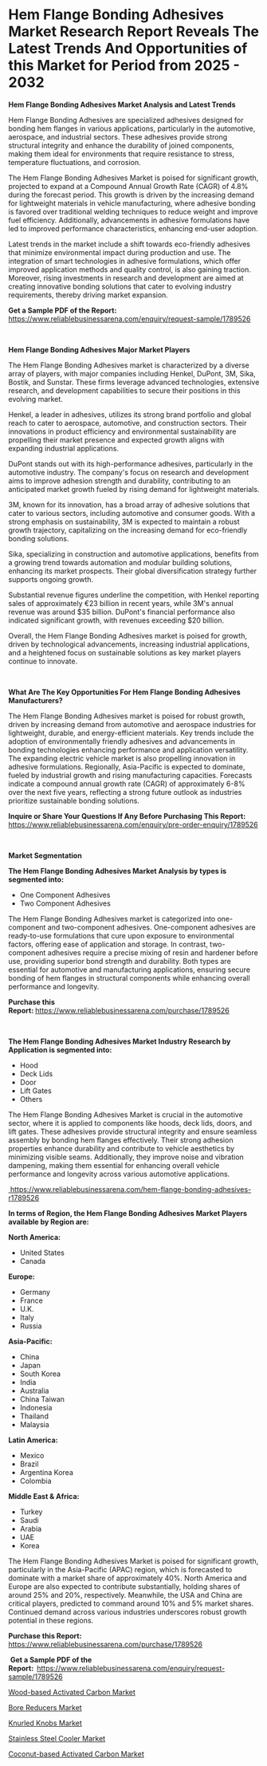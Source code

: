 <p><h1>Hem Flange Bonding Adhesives Market Research Report Reveals The Latest Trends And Opportunities of this Market for Period from 2025 - 2032</h1></p><p><strong>Hem Flange Bonding Adhesives Market Analysis and Latest Trends</strong></p>
<p><p>Hem Flange Bonding Adhesives are specialized adhesives designed for bonding hem flanges in various applications, particularly in the automotive, aerospace, and industrial sectors. These adhesives provide strong structural integrity and enhance the durability of joined components, making them ideal for environments that require resistance to stress, temperature fluctuations, and corrosion.</p><p>The Hem Flange Bonding Adhesives Market is poised for significant growth, projected to expand at a Compound Annual Growth Rate (CAGR) of 4.8% during the forecast period. This growth is driven by the increasing demand for lightweight materials in vehicle manufacturing, where adhesive bonding is favored over traditional welding techniques to reduce weight and improve fuel efficiency. Additionally, advancements in adhesive formulations have led to improved performance characteristics, enhancing end-user adoption.</p><p>Latest trends in the market include a shift towards eco-friendly adhesives that minimize environmental impact during production and use. The integration of smart technologies in adhesive formulations, which offer improved application methods and quality control, is also gaining traction. Moreover, rising investments in research and development are aimed at creating innovative bonding solutions that cater to evolving industry requirements, thereby driving market expansion.</p></p>
<p><strong>Get a Sample PDF of the Report:&nbsp;</strong> <a href="https://www.reliablebusinessarena.com/enquiry/request-sample/1789526?utm_campaign=2217&utm_medium=2&utm_source=Github&utm_content=ia&utm_term=25032025&utm_id=hem-flange-bonding-adhesives">https://www.reliablebusinessarena.com/enquiry/request-sample/1789526</a></p>
<p>&nbsp;</p>
<p><strong>Hem Flange Bonding Adhesives Major Market Players</strong></p>
<p><p>The Hem Flange Bonding Adhesives market is characterized by a diverse array of players, with major companies including Henkel, DuPont, 3M, Sika, Bostik, and Sunstar. These firms leverage advanced technologies, extensive research, and development capabilities to secure their positions in this evolving market.</p><p>Henkel, a leader in adhesives, utilizes its strong brand portfolio and global reach to cater to aerospace, automotive, and construction sectors. Their innovations in product efficiency and environmental sustainability are propelling their market presence and expected growth aligns with expanding industrial applications.</p><p>DuPont stands out with its high-performance adhesives, particularly in the automotive industry. The company's focus on research and development aims to improve adhesion strength and durability, contributing to an anticipated market growth fueled by rising demand for lightweight materials.</p><p>3M, known for its innovation, has a broad array of adhesive solutions that cater to various sectors, including automotive and consumer goods. With a strong emphasis on sustainability, 3M is expected to maintain a robust growth trajectory, capitalizing on the increasing demand for eco-friendly bonding solutions.</p><p>Sika, specializing in construction and automotive applications, benefits from a growing trend towards automation and modular building solutions, enhancing its market prospects. Their global diversification strategy further supports ongoing growth.</p><p>Substantial revenue figures underline the competition, with Henkel reporting sales of approximately €23 billion in recent years, while 3M's annual revenue was around $35 billion. DuPont's financial performance also indicated significant growth, with revenues exceeding $20 billion.</p><p>Overall, the Hem Flange Bonding Adhesives market is poised for growth, driven by technological advancements, increasing industrial applications, and a heightened focus on sustainable solutions as key market players continue to innovate.</p></p>
<p>&nbsp;</p>
<p><strong>What Are The Key Opportunities For Hem Flange Bonding Adhesives Manufacturers?</strong></p>
<p><p>The Hem Flange Bonding Adhesives market is poised for robust growth, driven by increasing demand from automotive and aerospace industries for lightweight, durable, and energy-efficient materials. Key trends include the adoption of environmentally friendly adhesives and advancements in bonding technologies enhancing performance and application versatility. The expanding electric vehicle market is also propelling innovation in adhesive formulations. Regionally, Asia-Pacific is expected to dominate, fueled by industrial growth and rising manufacturing capacities. Forecasts indicate a compound annual growth rate (CAGR) of approximately 6-8% over the next five years, reflecting a strong future outlook as industries prioritize sustainable bonding solutions.</p></p>
<p><strong>Inquire or Share Your Questions If Any Before Purchasing This Report:</strong> <a href="https://www.reliablebusinessarena.com/enquiry/pre-order-enquiry/1789526?utm_campaign=2217&utm_medium=2&utm_source=Github&utm_content=ia&utm_term=25032025&utm_id=hem-flange-bonding-adhesives">https://www.reliablebusinessarena.com/enquiry/pre-order-enquiry/1789526</a></p>
<p>&nbsp;</p>
<p><strong>Market Segmentation</strong></p>
<p><strong>The Hem Flange Bonding Adhesives Market Analysis by types is segmented into:</strong></p>
<p><ul><li>One Component Adhesives</li><li>Two Component Adhesives</li></ul></p>
<p><p>The Hem Flange Bonding Adhesives market is categorized into one-component and two-component adhesives. One-component adhesives are ready-to-use formulations that cure upon exposure to environmental factors, offering ease of application and storage. In contrast, two-component adhesives require a precise mixing of resin and hardener before use, providing superior bond strength and durability. Both types are essential for automotive and manufacturing applications, ensuring secure bonding of hem flanges in structural components while enhancing overall performance and longevity.</p></p>
<p><strong>Purchase this Report:&nbsp;</strong><a href="https://www.reliablebusinessarena.com/purchase/1789526?utm_campaign=2217&utm_medium=2&utm_source=Github&utm_content=ia&utm_term=25032025&utm_id=hem-flange-bonding-adhesives">https://www.reliablebusinessarena.com/purchase/1789526</a></p>
<p>&nbsp;</p>
<p><strong>The Hem Flange Bonding Adhesives Market Industry Research by Application is segmented into:</strong></p>
<p><ul><li>Hood</li><li>Deck Lids</li><li>Door</li><li>Lift Gates</li><li>Others</li></ul></p>
<p><p>The Hem Flange Bonding Adhesives Market is crucial in the automotive sector, where it is applied to components like hoods, deck lids, doors, and lift gates. These adhesives provide structural integrity and ensure seamless assembly by bonding hem flanges effectively. Their strong adhesion properties enhance durability and contribute to vehicle aesthetics by minimizing visible seams. Additionally, they improve noise and vibration dampening, making them essential for enhancing overall vehicle performance and longevity across various automotive applications.</p></p>
<p><a href="https://www.reliablebusinessarena.com/hem-flange-bonding-adhesives-r1789526?utm_campaign=2217&utm_medium=2&utm_source=Github&utm_content=ia&utm_term=25032025&utm_id=hem-flange-bonding-adhesives">&nbsp;https://www.reliablebusinessarena.com/hem-flange-bonding-adhesives-r1789526</a></p>
<p><strong>In terms of Region, the Hem Flange Bonding Adhesives Market Players available by Region are:</strong></p>
<p>
    <p> <strong> North America: </strong>
        <ul>
            <li>United States</li>
            <li>Canada</li>
        </ul>
        </p> 
    <p> <strong> Europe: </strong>
        <ul>
            <li>Germany</li>
            <li>France</li>
            <li>U.K.</li>
            <li>Italy</li>
            <li>Russia</li>
        </ul>
        </p> 
    <p> <strong> Asia-Pacific: </strong>
        <ul>
            <li>China</li>
            <li>Japan</li>
            <li>South Korea</li>
            <li>India</li>
            <li>Australia</li>
            <li>China Taiwan</li>
            <li>Indonesia</li>
            <li>Thailand</li>
            <li>Malaysia</li>
        </ul>
        </p> 
    <p> <strong> Latin America: </strong>
        <ul>
            <li>Mexico</li>
            <li>Brazil</li>
            <li>Argentina Korea</li>
            <li>Colombia</li>
        </ul>
        </p> 
    <p> <strong> Middle East & Africa: </strong>
        <ul>
            <li>Turkey</li>
            <li>Saudi</li>
            <li>Arabia</li>
            <li>UAE</li>
            <li>Korea</li>
        </ul>
    </p>
    </p>
<p><p>The Hem Flange Bonding Adhesives Market is poised for significant growth, particularly in the Asia-Pacific (APAC) region, which is forecasted to dominate with a market share of approximately 40%. North America and Europe are also expected to contribute substantially, holding shares of around 25% and 20%, respectively. Meanwhile, the USA and China are critical players, predicted to command around 10% and 5% market shares. Continued demand across various industries underscores robust growth potential in these regions.</p></p>
<p><strong>Purchase this Report: </strong><a href="https://www.reliablebusinessarena.com/purchase/1789526?utm_campaign=2217&utm_medium=2&utm_source=Github&utm_content=ia&utm_term=25032025&utm_id=hem-flange-bonding-adhesives">https://www.reliablebusinessarena.com/purchase/1789526</a></p>
<p>&nbsp;<strong>Get a Sample PDF of the Report:&nbsp;&nbsp;</strong><a href="https://www.reliablebusinessarena.com/enquiry/request-sample/1789526?utm_campaign=2217&utm_medium=2&utm_source=Github&utm_content=ia&utm_term=25032025&utm_id=hem-flange-bonding-adhesives">https://www.reliablebusinessarena.com/enquiry/request-sample/1789526</a></p>
<p><strong></strong></p>
<p><p><a href="https://github.com/delcirodda4f/Market-Research-Report-List-1/blob/main/wood-based-activated-carbon-market.md?utm_campaign=2217&utm_medium=2&utm_source=Github&utm_content=ia&utm_term=25032025&utm_id=hem-flange-bonding-adhesives">Wood-based Activated Carbon Market</a></p><p><a href="https://www.linkedin.com/pulse/bore-reducers-market-research-sales-establishments-employment-yw5nf?utm_campaign=2217&utm_medium=2&utm_source=Github&utm_content=ia&utm_term=25032025&utm_id=hem-flange-bonding-adhesives">Bore Reducers Market</a></p><p><a href="https://www.linkedin.com/pulse/knurled-knobs-market-size-analysis-2025-2032-deployment-growth-5zwef?utm_campaign=2217&utm_medium=2&utm_source=Github&utm_content=ia&utm_term=25032025&utm_id=hem-flange-bonding-adhesives">Knurled Knobs Market</a></p><p><a href="https://www.linkedin.com/pulse/forecasting-trends-stainless-steel-cooler-market-sales-revenue-opi7f?utm_campaign=2217&utm_medium=2&utm_source=Github&utm_content=ia&utm_term=25032025&utm_id=hem-flange-bonding-adhesives">Stainless Steel Cooler Market</a></p><p><a href="https://github.com/miehldobin1w/Market-Research-Report-List-1/blob/main/coconut-based-activated-carbon-market.md?utm_campaign=2217&utm_medium=2&utm_source=Github&utm_content=ia&utm_term=25032025&utm_id=hem-flange-bonding-adhesives">Coconut-based Activated Carbon Market</a></p></p>